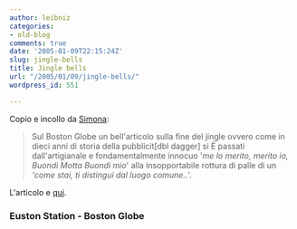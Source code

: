 ```yaml
---
author: leibniz
categories:
- old-blog
comments: true
date: '2005-01-09T22:15:24Z'
slug: jingle-bells
title: Jingle bells
url: "/2005/01/09/jingle-bells/"
wordpress_id: 551

---
```

Copio e incollo da [Simona](http://eustonstation.blogspot.com/2005_01_01_eustonstation_archive.html#110529912048394004): 




> 

> 
> Sul Boston Globe un bell'articolo sulla fine del jingle ovvero come
in dieci anni di storia della pubblicit[dbl dagger] si Ë passati dall'artigianale
e fondamentalmente innocuo '_me lo merito, merito io, Buondi Motta Buondi mio_' alla insopportabile rottura di palle di un _'come stai, ti distingui dal luogo comune.._'. 




L'articolo e [qui](http://www.boston.com/news/globe/living/articles/2005/01/09/the_irresistible_singable_stick_in_your_mindable_jingle_is_dead/).




### Euston Station - Boston Globe
